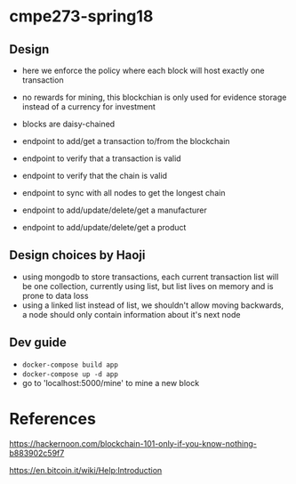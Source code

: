 # cmpe273-spring18

## Design

* here we enforce the policy where each block will host exactly one transaction
* no rewards for mining, this blockchian is only used for evidence storage instead of a currency for investment
* blocks are daisy-chained

* endpoint to add/get a transaction to/from the blockchain
* endpoint to verify that a transaction is valid
* endpoint to verify that the chain is valid
* endpoint to sync with all nodes to get the longest chain
* endpoint to add/update/delete/get a manufacturer
* endpoint to add/update/delete/get a product

## Design choices by Haoji

* using mongodb to store transactions, each current transaction list will be one collection, currently using list, but list lives on memory and is prone to data loss
* using a linked list instead of list, we shouldn't allow moving backwards, a node should only contain information about it's next node


## Dev guide
* `docker-compose build app`
* `docker-compose up -d app`
* go to 'localhost:5000/mine' to mine a new block

# References

https://hackernoon.com/blockchain-101-only-if-you-know-nothing-b883902c59f7

https://en.bitcoin.it/wiki/Help:Introduction
